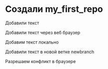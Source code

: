 # Создали my_first_repo

Добавили текст

Добавили текст через веб браузер 


Добавим текст локально

Добавили текст в новой ветке newbranch

Разрешаем конфликт в браузере

